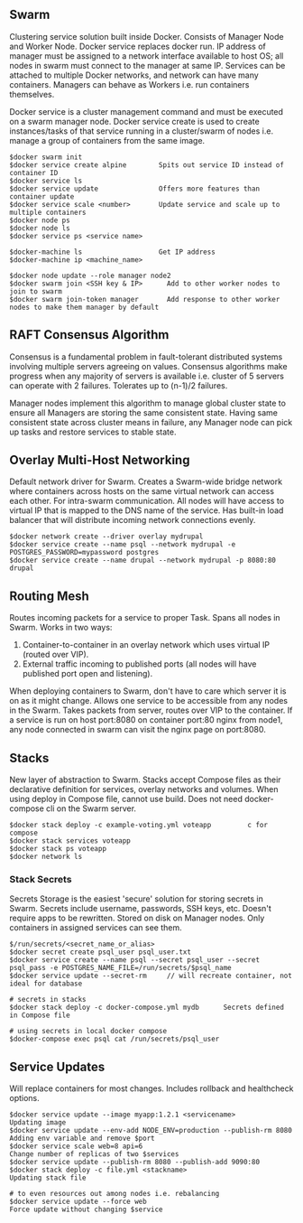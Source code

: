 ## Swarm

Clustering service solution built inside Docker. Consists of Manager Node and Worker Node. Docker service replaces docker run. IP address of manager must be assigned to a network interface available to host OS; all nodes in swarm must connect to the manager at same IP. Services can be attached to multiple Docker networks, and network can have many containers. Managers can behave as Workers i.e. run containers themselves.

Docker service is a cluster management command and must be executed on a swarm manager node. Docker service create is used to create instances/tasks of that service running in a cluster/swarm of nodes i.e. manage a group of containers from the same image.

```
$docker swarm init
$docker service create alpine        Spits out service ID instead of container ID
$docker service ls
$docker service update               Offers more features than container update
$docker service scale <number>       Update service and scale up to multiple containers
$docker node ps
$docker node ls
$docker service ps <service name>

$docker-machine ls                   Get IP address
$docker-machine ip <machine_name>

$docker node update --role manager node2
$docker swarm join <SSH key & IP>      Add to other worker nodes to join to swarm
$docker swarm join-token manager       Add response to other worker nodes to make them manager by default
```

## RAFT Consensus Algorithm

Consensus is a fundamental problem in fault-tolerant distributed systems involving multiple servers agreeing on values. Consensus algorithms make progress when any majority of servers is available i.e. cluster of 5 servers can operate with 2 failures. Tolerates up to (n-1)/2 failures.

Manager nodes implement this algorithm to manage global cluster state to ensure all Managers are storing the same consistent state. Having same consistent state across cluster means in failure, any Manager node can pick up tasks and restore services to stable state.

## Overlay Multi-Host Networking

Default network driver for Swarm. Creates a Swarm-wide bridge network where containers across hosts on the same virtual network can access each other. For intra-swarm communication. All nodes will have access to virtual IP that is mapped to the DNS name of the service. Has built-in load balancer that will distribute incoming network connections evenly.

```
$docker network create --driver overlay mydrupal
$docker service create --name psql --network mydrupal -e POSTGRES_PASSWORD=mypassword postgres
$docker service create --name drupal --network mydrupal -p 8080:80 drupal
```

## Routing Mesh

Routes incoming packets for a service to proper Task. Spans all nodes in Swarm. Works in two ways:

1. Container-to-container in an overlay network which uses virtual IP (routed over VIP).
2. External traffic incoming to published ports (all nodes will have published port open and listening).

When deploying containers to Swarm, don't have to care which server it is on as it might change. Allows one service to be accessible from any nodes in the Swarm. Takes packets from server, routes over VIP to the container. If a service is run on host port:8080 on container port:80 nginx from node1, any node connected in swarm can visit the nginx page on port:8080.

## Stacks

New layer of abstraction to Swarm. Stacks accept Compose files as their declarative definition for services, overlay networks and volumes. When using deploy in Compose file, cannot use build. Does not need docker-compose cli on the Swarm server.

```
$docker stack deploy -c example-voting.yml voteapp         c for compose
$docker stack services voteapp
$docker stack ps voteapp
$docker network ls
```

### Stack Secrets

Secrets Storage is the easiest 'secure' solution for storing secrets in Swarm. Secrets include username, passwords, SSH keys, etc. Doesn't require apps to be rewritten. Stored on disk on Manager nodes. Only containers in assigned services can see them.

```
$/run/secrets/<secret_name_or_alias>
$docker secret create psql_user psql_user.txt
$docker service create --name psql --secret psql_user --secret psql_pass -e POSTGRES_NAME_FILE=/run/secrets/$psql_name
$docker service update --secret-rm     // will recreate container, not ideal for database

# secrets in stacks
$docker stack deploy -c docker-compose.yml mydb      Secrets defined in Compose file
```

```
# using secrets in local docker compose
$docker-compose exec psql cat /run/secrets/psql_user
```

## Service Updates

Will replace containers for most changes. Includes rollback and healthcheck options.

```
$docker service update --image myapp:1.2.1 <servicename>                   Updating image
$docker service update --env-add NODE_ENV=production --publish-rm 8080     Adding env variable and remove $port
$docker service scale web=8 api=6                                          Change number of replicas of two $services
$docker service update --publish-rm 8080 --publish-add 9090:80
$docker stack deploy -c file.yml <stackname>                               Updating stack file

# to even resources out among nodes i.e. rebalancing
$docker service update --force web                                         Force update without changing $service
```
